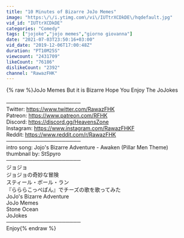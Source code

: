 ```yaml
---
title: "10 Minutes of Bizarre JoJo Memes"
image: "https:\/\/i.ytimg.com\/vi\/IUTtrXCDkDE\/hqdefault.jpg"
vid_id: "IUTtrXCDkDE"
categories: "Comedy"
tags: ["jojoke","jojo memes","giorno giovanna"]
date: "2021-07-03T23:50:16+03:00"
vid_date: "2019-12-06T17:00:48Z"
duration: "PT10M25S"
viewcount: "2431709"
likeCount: "76186"
dislikeCount: "2392"
channel: "RawazFHK"
---
```

{% raw %}JoJo Memes But it is Bizarre Hope You Enjoy The JoJokes<br /><br />────────────────────<br />Twitter: <a rel="nofollow" target="blank" href="https://www.twitter.com/RawazFHK">https://www.twitter.com/RawazFHK</a><br />Patreon: <a rel="nofollow" target="blank" href="https://www.patreon.com/RFHK">https://www.patreon.com/RFHK</a><br />Discord: <a rel="nofollow" target="blank" href="https://discord.gg/HeavensZone">https://discord.gg/HeavensZone</a><br />Instagram: <a rel="nofollow" target="blank" href="https://www.instagram.com/RawazFHKF">https://www.instagram.com/RawazFHKF</a><br />Reddit: <a rel="nofollow" target="blank" href="https://www.reddit.com/r/RawazFHK">https://www.reddit.com/r/RawazFHK</a><br />────────────────────<br />intro song: Jojo's Bizarre Adventure - Awaken (Pillar Men Theme)<br />thumbnail by: StSpyro<br />────────────────────<br />ジョジョ<br />ジョジョの奇妙な冒険 <br />スティール・ボール・ラン <br />『らららこっぺぱん』でチーズの歌を歌ってみた<br />JoJo's Bizarre Adventure<br />JoJo Memes<br />Stone Ocean<br />JoJokes<br />──────────────────── <br />Enjoy{% endraw %}
